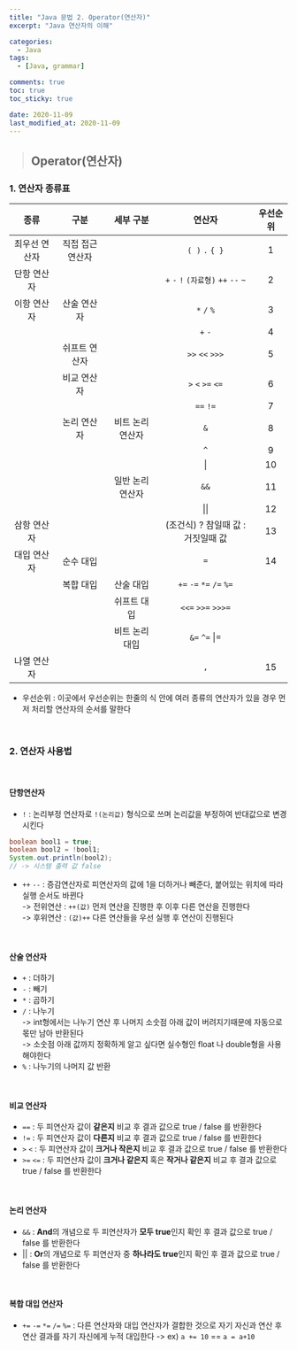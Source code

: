 ```yaml
---
title: "Java 문법 2. Operator(연산자)"
excerpt: "Java 연산자의 이해"

categories:
  - Java
tags:
  - [Java, grammar]

comments: true
toc: true
toc_sticky: true

date: 2020-11-09
last_modified_at: 2020-11-09
---
```


> ## Operator(연산자)

### 1. 연산자 종류표

|     종류      |       구분       |    세부 구분     |                연산자                | 우선순위 |
| :-----------: | :--------------: | :--------------: | :----------------------------------: | :------: |
| 최우선 연산자 | 직접 접근 연산자 |                  |           `( )` `.` `{ }`            |    1     |
|  단항 연산자  |                  |                  | `+` `-` `!` `(자료형)` `++` `--` `~` |    2     |
|  이항 연산자  |   산술 연산자    |                  |             `*` `/` `%`              |    3     |
|               |                  |                  |               `+` `-`                |    4     |
|               |  쉬프트 연산자   |                  |           `>>` `<<` `>>>`            |    5     |
|               |   비교 연산자    |                  |          `>` `<` `>=` `<=`           |    6     |
|               |                  |                  |              `==` `!=`               |    7     |
|               |   논리 연산자    | 비트 논리 연산자 |                 `&`                  |    8     |
|               |                  |                  |                 `^`                  |    9     |
|               |                  |                  |                  \|                  |    10    |
|               |                  | 일반 논리 연산자 |                 `&&`                 |    11    |
|               |                  |                  |                 \|\|                 |    12    |
|  삼항 연산자  |                  |                  |  (조건식) ? 참일때 값 : 거짓일때 값  |    13    |
|  대입 연산자  |    순수 대입     |                  |                 `=`                  |    14    |
|               |    복합 대입     |    산술 대입     |       `+=` `-=` `*=` `/=` `%=`       |          |
|               |                  |   쉬프트 대입    |          `<<=` `>>=` `>>>=`          |          |
|               |                  |  비트 논리 대입  |            `&=` `^=` \|=             |          |
|  나열 연산자  |                  |                  |                 `,`                  |    15    |

- 우선순위 : 이곳에서 우선순위는 한줄의 식 안에 여러 종류의 연산자가 있을 경우 먼저 처리할 연산자의 순서를 말한다

<br>

### 2. 연산자 사용법

<br>

#### 단항연산자

- `!` : 논리부정 연산자로 `!(논리값)` 형식으로 쓰며 논리값을 부정하여 반대값으로 변경시킨다

```java
boolean bool1 = true;
boolean bool2 = !bool1;
System.out.println(bool2);
// -> 시스템 출력 값 false
```

- `++` `--` : 증감연산자로 피연산자의 값에 1을 더하거나 빼준다, 붙어있는 위치에 따라 실행 순서도 바뀐다  
  -> 전위연산 : `++(값)` 먼저 연산을 진행한 후 이후 다른 연산을 진행한다  
  -> 후위연산 : `(값)++` 다른 연산들을 우선 실행 후 연산이 진행된다

<br>

#### 산술 연산자

- `+` : 더하기
- `-` : 빼기
- `*` : 곱하기
- `/` : 나누기  
  -> int형에서는 나누기 연산 후 나머지 소숫점 아래 값이 버려지기때문에 자동으로 몫만 남아 반환된다  
  -> 소숫점 아래 값까지 정확하게 알고 싶다면 실수형인 float 나 double형을 사용해야한다
- `%` : 나누기의 나머지 값 반환

<br>

#### 비교 연산자

- `==` : 두 피연산자 값이 **같은지** 비교 후 결과 값으로 true / false 를 반환한다
- `!=` : 두 피연산자 값이 **다른지** 비교 후 결과 값으로 true / false 를 반환한다
- `>` `<` : 두 피연산자 값이 **크거나 작은지** 비교 후 결과 값으로 true / false 를 반환한다
- `>=` `<=` : 두 피연산자 값이 **크거나 같은지** 혹은 **작거나 같은지** 비교 후 결과 값으로 true / false 를 반환한다

<br>

#### 논리 연산자

- `&&` : **And**의 개념으로 두 피연산자가 **모두 true**인지 확인 후 결과 값으로 true / false 를 반환한다
- \|\| : **Or**의 개념으로 두 피연산자 중 **하나라도 true**인지 확인 후 결과 값으로 true / false 를 반환한다

<br>

#### 복합 대입 연산자

- `+=` `-=` `*=` `/=` `%=` : 다른 연산자와 대입 연산자가 결합한 것으로 자기 자신과 연산 후 연산 결과를 자기 자신에게 누적 대입한다
  -> ex) `a += 10` == `a = a+10 `
